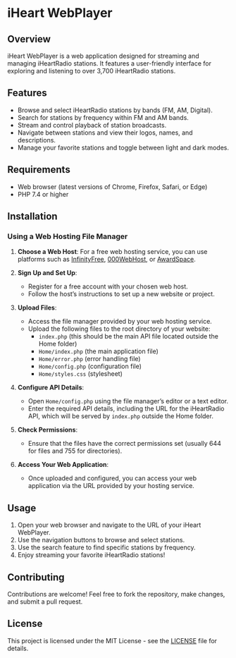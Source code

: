 # iHeart WebPlayer

## Overview
iHeart WebPlayer is a web application designed for streaming and managing iHeartRadio stations. It features a user-friendly interface for exploring and listening to over 3,700 iHeartRadio stations.

## Features
- Browse and select iHeartRadio stations by bands (FM, AM, Digital).
- Search for stations by frequency within FM and AM bands.
- Stream and control playback of station broadcasts.
- Navigate between stations and view their logos, names, and descriptions.
- Manage your favorite stations and toggle between light and dark modes.

## Requirements
- Web browser (latest versions of Chrome, Firefox, Safari, or Edge)
- PHP 7.4 or higher

## Installation

### Using a Web Hosting File Manager

1. **Choose a Web Host**: For a free web hosting service, you can use platforms such as [InfinityFree](https://www.infinityfree.net/), [000WebHost](https://www.000webhost.com/), or [AwardSpace](https://www.awardspace.com/).

2. **Sign Up and Set Up**:
   - Register for a free account with your chosen web host.
   - Follow the host’s instructions to set up a new website or project.

3. **Upload Files**:
   - Access the file manager provided by your web hosting service.
   - Upload the following files to the root directory of your website:
     - `index.php` (this should be the main API file located outside the Home folder)
     - `Home/index.php` (the main application file)
     - `Home/error.php` (error handling file)
     - `Home/config.php` (configuration file)
     - `Home/styles.css` (stylesheet)

4. **Configure API Details**:
   - Open `Home/config.php` using the file manager’s editor or a text editor.
   - Enter the required API details, including the URL for the iHeartRadio API, which will be served by `index.php` outside the Home folder.

5. **Check Permissions**:
   - Ensure that the files have the correct permissions set (usually 644 for files and 755 for directories).

6. **Access Your Web Application**:
   - Once uploaded and configured, you can access your web application via the URL provided by your hosting service.

## Usage
1. Open your web browser and navigate to the URL of your iHeart WebPlayer.
2. Use the navigation buttons to browse and select stations.
3. Use the search feature to find specific stations by frequency.
4. Enjoy streaming your favorite iHeartRadio stations!

## Contributing
Contributions are welcome! Feel free to fork the repository, make changes, and submit a pull request.

## License
This project is licensed under the MIT License - see the [LICENSE](LICENSE) file for details.
